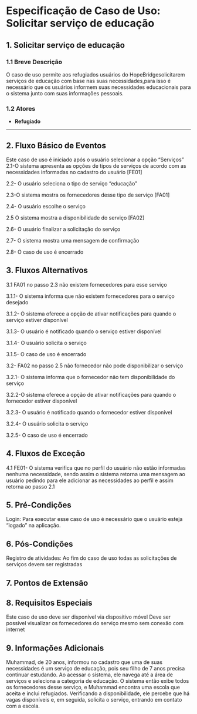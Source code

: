 # Especificação de Caso de Uso: Solicitar serviço de educação

## 1. Solicitar serviço de educação

### 1.1 Breve Descrição
O caso de uso permite aos refugiados usuários do HopeBridgesolicitarem serviços de educação com base nas suas necessidades,para isso é necessário que os usuários informem suas necessidades educacionais para o sistema junto com suas informações pessoais.

### 1.2 Atores
- **Refugiado**  

---


## 2. Fluxo Básico de Eventos
Este caso de uso é iniciado após o usuário selecionar a opção “Serviços”  
2.1-O sistema apresenta as opções de tipos de serviços de acordo com as necessidades informadas no cadastro do usuário [FE01] 

2.2- O usuário seleciona o tipo de serviço “educação”

2.3-O sistema mostra os fornecedores desse tipo de serviço [FA01]

2.4- O usuário escolhe o serviço 

2.5 O sistema mostra a disponibilidade do serviço [FA02]

2.6- O usuário finalizar a solicitação do serviço

2.7- O sistema mostra uma mensagem de confirmação
	
2.8- O caso de uso é encerrado

## 3. Fluxos Alternativos
3.1 FA01 no passo 2.3 não existem fornecedores para esse serviço

3.1.1- O sistema informa que não existem fornecedores para o serviço desejado

3.1.2- O sistema oferece a opção de ativar notificações para quando o serviço estiver    disponível

3.1.3- O usuário é notificado quando o serviço estiver disponível

3.1.4- O usuário solicita o serviço

3.1.5- O caso de uso é encerrado

3.2- FA02 no passo 2.5 não fornecedor não pode disponibilizar o serviço
	
3.2.1- O sistema informa que o fornecedor não tem disponibilidade do serviço

3.2.2-O sistema oferece a opção de ativar notificações para quando o fornecedor estiver    disponível
	
3.2.3- O usuário é notificado quando o fornecedor estiver disponível

3.2.4- O usuário solicita o serviço

3.2.5- O caso de uso é encerrado

## 4. Fluxos de Exceção
4.1 FE01- O sistema verifica que no perfil do usuário não estão informadas nenhuma necessidade, sendo assim o sistema retorna uma mensagem ao usuário pedindo para ele adicionar as necessidades ao perfil e assim retorna ao passo 2.1

## 5. Pré-Condições   
Login: Para executar esse caso de uso é necessário que o usuário esteja “logado” na aplicação.

## 6. Pós-Condições  
Registro de atividades: Ao fim do caso de uso todas as solicitações de serviços devem ser registradas

## 7. Pontos de Extensão

## 8. Requisitos Especiais
Este caso de uso deve ser disponível via dispositivo móvel
Deve ser possível visualizar os fornecedores do serviço mesmo sem conexão com internet


## 9. Informações Adicionais  
Muhammad, de 20 anos, informou no cadastro que uma de suas necessidades é um serviço de educação, pois seu filho de 7 anos precisa continuar estudando. Ao acessar o sistema, ele navega até a área de serviços e seleciona a categoria de educação. O sistema então exibe todos os fornecedores desse serviço, e Muhammad encontra uma escola que aceita e inclui refugiados. Verificando a disponibilidade, ele percebe que há vagas disponíveis e, em seguida, solicita o serviço, entrando em contato com a escola.
